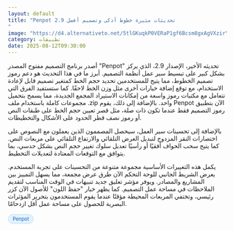 ```yaml
---
layout: default
title: "Penpot 2.9 تحديثات مثيرة خطوط أذكى وتصميم أفضل
"
image: "https://d4.alternativeto.net/5tlGKuqkP0VERaP1gf6Bcsm8gxAgVXzirYnT5B622mo/rs:fill:1520:760:0/g:ce:0:0/YWJzOi8vZGlzdC9jb250ZW50LzE3NTQ5ODg1NTM5MDAucG5n.png"
category: تطبيقات
date: 2025-08-12T09:30:00
---
```


أصدر برنامج التصميم مفتوح المصدر "Penpot" تحديثه الأخير، الإصدار 2.9، الذي يركز بشكل كبير على تبسيط سير عمل أنظمة التصميم. أبرز ما في هذا التحديث هو دعم رموز تصميم الخطوط، مما يتيح للمستخدمين تحديد حجم الخط كمتغير تصميم قابل لإعادة الاستخدام، مع توقع إضافة خيارات أخرى مثل وزن الخط لاحقًا. كما ستستفيد الفرق التي تتعامل مع مكتبات رموز واسعة من إمكانات الاستيراد المجمع الجديدة، مما يسمح بتحميل مجموعات كاملة باستخدام ملف ‎.zip واحد. بالإضافة إلى ذلك، يقوم Penpot الآن بتطبيق رموز التصميم فقط عندما تكون ذات صلة، مثل قصر تعيين حجم الخط على طبقات النص أو رموز نصف قطر الحدود على الأشكال والتخطيطات.

بالإضافة إلى تحسينات سير العمل، سيحصل المصممون الذين يعملون مع النصوص على اختصارات النقر المزدوج لتبديل العرض التلقائي والارتفاع التلقائي على مربعات النص. كما يتيح سحب الحواف أفقيًا أو رأسيًا تعديل سلوك تغيير حجم النص بشكل حدسي، بما يتوافق مع التوقعات المعتادة لتعديلات التخطيط.

يكمل هذه التغييرات الأساسية مجموعة متنوعة من التحسينات على تجربة المستخدم. يعرض الشريط الجانبي للوحة التحكم الآن طرق عرض مجمعة، مما يسهل التمييز بين المشاريع والمصادر. ويوفر مؤشر تعليق جديد تنبيهات في الوقت المناسب لتقديم الملاحظات في مساحة عمل التصميم. كما يظهر خيار "حفظ اللون" للأصول الآن كزر رئيسي، وتختفي المربعات المحيطة مؤقتًا عندما يقوم المستخدمون بتحرير المؤثرات البصرية للحصول على مساحة عمل أقل ازدحامًا.

<div style="margin-top:2px; margin-bottom:2px;"><a href="https://bidjadraft.github.io/?query=Penpot" style="background:#e3f2fd; color:#1565c0; font-size:80%; border-radius:12px; padding:3px 10px; margin:2px 4px 2px 0; display:inline-block; border:1px solid #bbdefb; text-decoration:none;">Penpot</a></div><br><br>
